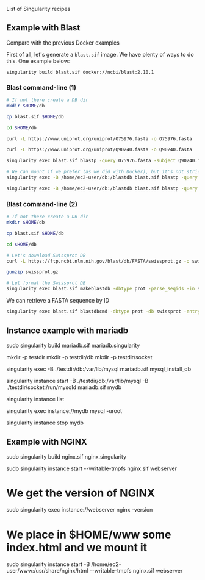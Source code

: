 List of Singularity recipes

## Example with Blast

Compare with the previous Docker examples

First of all, let's generate a ```blast.sif``` image. We have plenty of ways to do this. One example below:

```
singularity build blast.sif docker://ncbi/blast:2.10.1
```

### Blast command-line (1)

```bash
# If not there create a DB dir
mkdir $HOME/db

cp blast.sif $HOME/db

cd $HOME/db

curl -L https://www.uniprot.org/uniprot/O75976.fasta -o O75976.fasta

curl -L https://www.uniprot.org/uniprot/Q90240.fasta -o Q90240.fasta

singularity exec blast.sif blastp -query O75976.fasta -subject Q90240.fasta

# We can mount if we prefer (as we did with Docker), but it's not strictly necessary
singularity exec -B /home/ec2-user/db:/blastdb blast.sif blastp -query /blastdb/O75976.fasta -subject /blastdb/Q90240.fasta > out.blast

singularity exec -B /home/ec2-user/db:/blastdb blast.sif blastp -query /blastdb/O75976.fasta -subject /blastdb/Q90240.fasta -out /blastdb/output.blast
```

### Blast command-line (2)

```bash
# If not there create a DB dir
mkdir $HOME/db

cp blast.sif $HOME/db

cd $HOME/db

# Let's download Swissprot DB
curl -L https://ftp.ncbi.nlm.nih.gov/blast/db/FASTA/swissprot.gz -o swissprot.gz

gunzip swissprot.gz

# Let format the Swissprot DB
singularity exec blast.sif makeblastdb -dbtype prot -parse_seqids -in swissprot
```

We can retrieve a FASTA sequence by ID

```bash
singularity exec blast.sif blastdbcmd -dbtype prot -db swissprot -entry O75976
```

## Instance example with mariadb

sudo singularity build mariadb.sif mariadb.singularity

mkdir -p testdir
mkdir -p testdir/db
mkdir -p testdir/socket

singularity exec -B ./testdir/db:/var/lib/mysql mariadb.sif mysql_install_db

singularity instance start -B ./testdir/db:/var/lib/mysql -B ./testdir/socket:/run/mysqld mariadb.sif mydb

singularity instance list

singularity exec instance://mydb mysql -uroot

singularity instance stop mydb


## Example with NGINX

sudo singularity build nginx.sif nginx.singularity

sudo singularity instance start --writable-tmpfs nginx.sif webserver

# We get the version of NGINX
sudo singularity exec instance://webserver nginx -version

# We place in $HOME/www some index.html and we mount it
sudo singularity instance start -B /home/ec2-user/www:/usr/share/nginx/html --writable-tmpfs nginx.sif webserver
